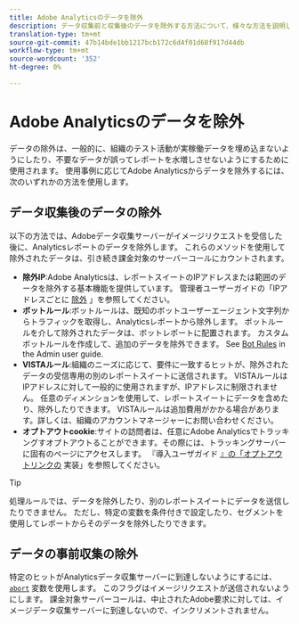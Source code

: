 ```yaml
---
title: Adobe Analyticsのデータを除外
description: データ収集前と収集後のデータを除外する方法について、様々な方法を説明します。
translation-type: tm+mt
source-git-commit: 47b14bde1bb1217bcb172c6d4f01d68f917d44db
workflow-type: tm+mt
source-wordcount: '352'
ht-degree: 0%

---
```



# Adobe Analyticsのデータを除外

データの除外は、一般的に、組織のテスト活動が実稼働データを埋め込まないようにしたり、不要なデータが誤ってレポートを水増しさせないようにするために使用されます。 使用事例に応じてAdobe Analyticsからデータを除外するには、次のいずれかの方法を使用します。

## データ収集後のデータの除外

以下の方法では、Adobeデータ収集サーバーがイメージリクエストを受信した後に、Analyticsレポートのデータを除外します。 これらのメソッドを使用して除外されたデータは、引き続き課金対象のサーバーコールにカウントされます。

* **除外IP**:Adobe Analyticsは、レポートスイートのIPアドレスまたは範囲のデータを除外する基本機能を提供しています。 管理者ユーザーガイドの「IPアドレスごとに [除外](/help/admin/admin/exclude-ip.md) 」を参照してください。
* **ボットルール**:ボットルールは、既知のボットユーザーエージェント文字列からトラフィックを取得し、Analyticsレポートから除外します。 ボットルールを介して除外されたデータは、ボットレポートに配置されます。 カスタムボットルールを作成して、追加のデータを除外できます。 See [Bot Rules](/help/admin/admin/bot-removal/bot-rules.md) in the Admin user guide.
* **VISTAルール**:組織のニーズに応じて、要件に一致するヒットが、除外されたデータの受信専用の別のレポートスイートに送信されます。 VISTAルールはIPアドレスに対して一般的に使用されますが、IPアドレスに制限されません。 任意のディメンションを使用して、レポートスイートにデータを含めたり、除外したりできます。 VISTAルールは追加費用がかかる場合があります。詳しくは、組織のアカウントマネージャーにお問い合わせください。
* **オプトアウトcookie**:サイトの訪問者は、任意にAdobe Analyticsでトラッキングすオプトアウトることができます。その際には、トラッキングサーバーに固有のページにアクセスします。 『導入ユーザガイド [』の「オプトアウトリンクの](/help/implement/js/opt-out.md) 実装」を参照してください。

>[!TIP]
>
>処理ルールでは、データを除外したり、別のレポートスイートにデータを送信したりできません。 ただし、特定の変数を条件付きで設定したり、セグメントを使用してレポートからそのデータを除外したりできます。

## データの事前収集の除外

特定のヒットがAnalyticsデータ収集サーバーに到達しないようにするには、 [`abort`](/help/implement/vars/config-vars/abort.md) 変数を使用します。 このフラグはイメージリクエストが送信されないようにします。 課金対象サーバーコールは、中止されたAdobe要求に対しては、イメージデータ収集サーバーに到達しないので、インクリメントされません。
